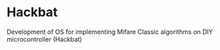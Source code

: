 # Hackbat
Development of OS for implementing Mifare Classic algorithms on DIY microcontroller (Hackbat)
